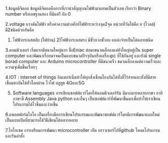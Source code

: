 1.ข้อมูลดิจิตอล
ข้อมูลดิจิตอลคือการที่เรานำสัญญาณไฟฟ้ามาแทนเป็นตัวเลข เรียกว่า Binary number หรือเลขฐานสอง ที่มีแค่1 กับ 0

2.voltage
แรงดันไฟฟ้า หรือค่าความต่างศักย์ไฟฟ้าระหว่างจุด2จุด หน่วยที่วัดได้คือ v (โวลต์) มี2ชนิดด้วยกันคือ 
1) ไฟฟ้ากระแสสลับ (ไฟบ้าน)
2)ไฟฟ้ากระแสตรง มีขั้วบวกขั้วลบ แหล่งจ่ายเป็นได้หลายชนิด


3.คอมพิวเตอร์
เริ่มแรกมีขนาดใหญ่มาก ชื่อEniac ต่อมาขนาดเล็กลงแต่ยังใหญ่อยู่เป็น super computer  และพัฒนาเรื่อยมาจนเป็นแบบขนาดปัจจุบันหรือเครื่องpc ที่ใช้กันอยู่ และยังมี single borad computer และ Arduino microcontroller ที่มีขนาดจิ๋ว ขนาดเล็กลงแต่ความเร็วและความจุเพิ่มขึ้นเรื่อยๆ


4.IOT : internet of things
อินเตอร์เน็ตทำให้ทุกสิ่งเชื่อมโยงกันได้ทั้งที่ไร้สายและทั้งที่มีสาย เชื่อมหากันได้ทั่วโลกผ่าน ไวไฟ บลูทูธ 4Gและ5G



5. Software languages
การเขียนซอฟต์แวร์โดยให้คอมพิวเตอร์รัน  มีมากมายหลายภาษา อาทิ ภาษาซี Assembly Java python และอื่นๆ เป็นซอฟต์แวร์ที่พัฒนาขึ้นมาเพื่อทำให้เราเขียนโปรแกรมได้ไวขึ้นและง่ายขึ้น



6.แพลตฟอร์มไอโอ
เป็นเครื่องมือการเขียนโปรแกรมและพัฒนาซอฟต์แวร์โดยมีการพัฒนาแบบใหม่เป็นแบบเปิดที่สามารถใช้วิธีเขียนได้หลากหลาย


7.ไอโอเซต
การเตรียมการพัฒนา  microcontroller เปิด บราวเซอร์ไปที่github โหลดโปรแกรม และรันคำสั่ง

